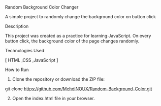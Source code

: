 Random Background Color Changer

A simple project to randomly change the background color on button click

Description

This project was created as a practice for learning JavaScript. On every button click, the background color of the page changes randomly.

Technologies Used

[ HTML ,CSS ,JavaScript ]


How to Run

1. Clone the repository or download the ZIP file:

git clone https://github.com/MehdiNOUX/Random-Background-Color.git


2. Open the index.html file in your browser.
